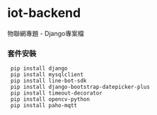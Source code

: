 # iot-backend 
物聯網專題 - Django專案檔

### 套件安裝

```
 pip install django
 pip install mysqlclient
 pip install line-bot-sdk
 pip install django-bootstrap-datepicker-plus
 pip install timeout-decorator
 pip install opencv-python
 pip install paho-mqtt
```
